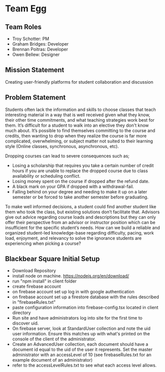 # Team Egg

## Team Roles

- Troy Schotter: PM
- Graham Bridges: Developer
- Brennan Poitras: Developer
- Owen Bellew: Designer

## Mission Statement

Creating user-friendly platforms for student collaboration and discussion


## Problem Statement
Students often lack the information and skills to choose classes that teach interesting material in a way that is well received given what they know, their other time commitments, and what teaching strategies work best for them. It’s difficult for a student to walk into an elective they don't know much about. It’s possible to find themselves committing to the course and credits, then wanting to drop when they realize the course is far more complicated, overwhelming, or subject matter not suited to their learning style (Online classes, synchronous, asynchronous, etc). 

Dropping courses can lead to severe consequences such as;

- Losing a scholarship that requires you take a certain number of credit hours if you are unable to replace the dropped course due to class availability or scheduling conflict.
- Losing money spent on the course if dropped after the refund date.
- A black mark on your GPA if dropped with a withdrawal-fail.
- Falling behind on your degree and needing to make it up on a later semester or be forced to take another semester before graduating.

To make well informed decisions, a student could find another student like them who took the class, but existing solutions don’t facilitate that. Advisors give out advice regarding course loads and descriptions but they can only offer their perspective from an advisor or instructor position which can be insufficient for the specific student’s needs. How can we build a reliable and organized student-led knowledge-base regarding difficulty, pacing, work load, enjoyment, and relevancy to solve the ignorance students are experiencing when picking a course?

## Blackbear Square Initial Setup
 - Download Repository
 - install node on machine. https://nodejs.org/en/download/
 - run "npm install" in client folder
 - create firebase account
 - on firebase account set up log in with google authentication
 - on firebase account set up a firestore database with the rules described in "firebaseRules.txt"
 - paste configuration information into firebase-config.tsx located in client directory
 - Run site and have administrators log into site for the first time to discover uid.
 - On firebase server, look at StandardUser collection and note the uid user information. Ensure this matches up with what's printed on the console of the
    client of the administrator.
 - Create an AdvancedUser collection, each document should have a document id equal to the uid of the user it represents. Set the master administrator with
     an accessLevel of 10 (see firebaseRules.txt for an example document of an administrator)
 - refer to the accessLevelRules.txt to see what each access level allows.
